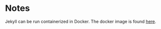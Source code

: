 # Notes

Jekyll can be run containerized in Docker. The docker image is found
[here](https://hub.docker.com/r/jekyll/jekyll).
